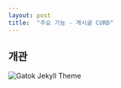 ```yaml
---
layout: post
title:  "주요 기능 - 게시글 CURD"
---
```

## 개관

 ![Gatok Jekyll Theme]({{site.baseurl}}/images/3-1.PNG)

